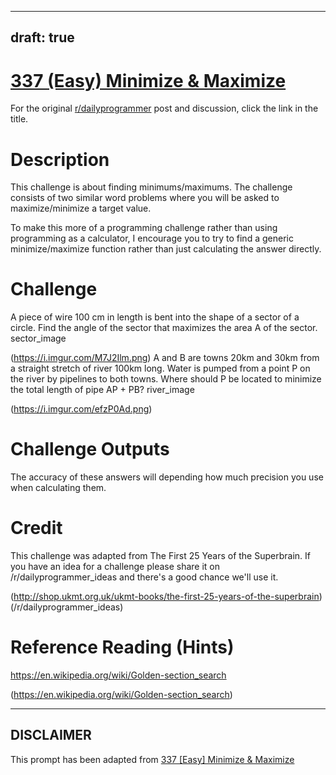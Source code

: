 ---
draft: true
----

# [337 (Easy) Minimize & Maximize](https://www.reddit.com/r/dailyprogrammer/comments/784fgr/20171023_challenge_337_easy_minimize_maximize/)

For the original [r/dailyprogrammer](https://www.reddit.com/r/dailyprogrammer/) post and discussion, click the link in the title.

# Description
This challenge is about finding minimums/maximums.  The challenge consists of two similar word problems where you will be asked to maximize/minimize a target value.

To make this more of a programming challenge rather than using programming as a calculator, I encourage you to try to find a generic minimize/maximize function rather than just calculating the answer directly.

# Challenge
A piece of wire 100 cm in length is bent into the shape of a sector of a circle.  Find the angle of the sector that maximizes the area A of the sector.  sector_image

(https://i.imgur.com/M7J2Ilm.png)
A and B are towns 20km and 30km from a straight stretch of river 100km long.  Water is pumped from a point P on the river by pipelines to both towns.  Where should P be located to minimize the total length of pipe AP + PB? river_image

(https://i.imgur.com/efzP0Ad.png)
# Challenge Outputs
The accuracy of these answers will depending how much precision you use when calculating them.

# Credit
This challenge was adapted from The First 25 Years of the Superbrain. If you have an idea for a challenge please share it on /r/dailyprogrammer_ideas and there's a good chance we'll use it. 

(http://shop.ukmt.org.uk/ukmt-books/the-first-25-years-of-the-superbrain)
(/r/dailyprogrammer_ideas)
# Reference Reading (Hints)
https://en.wikipedia.org/wiki/Golden-section_search

(https://en.wikipedia.org/wiki/Golden-section_search)

----
## **DISCLAIMER**
This prompt has been adapted from [337 [Easy] Minimize & Maximize](https://www.reddit.com/r/dailyprogrammer/comments/784fgr/20171023_challenge_337_easy_minimize_maximize/
)
